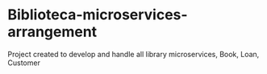 # Biblioteca-microservices-arrangement
Project created to develop and handle all library microservices, Book, Loan, Customer
